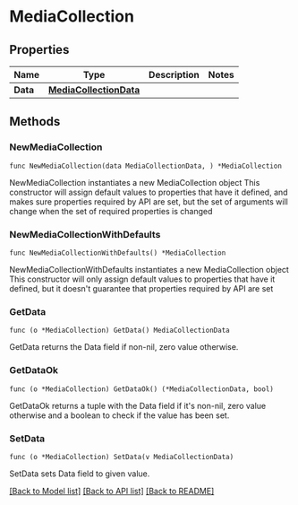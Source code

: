 # MediaCollection

## Properties

Name | Type | Description | Notes
------------ | ------------- | ------------- | -------------
**Data** | [**MediaCollectionData**](MediaCollectionData.md) |  | 

## Methods

### NewMediaCollection

`func NewMediaCollection(data MediaCollectionData, ) *MediaCollection`

NewMediaCollection instantiates a new MediaCollection object
This constructor will assign default values to properties that have it defined,
and makes sure properties required by API are set, but the set of arguments
will change when the set of required properties is changed

### NewMediaCollectionWithDefaults

`func NewMediaCollectionWithDefaults() *MediaCollection`

NewMediaCollectionWithDefaults instantiates a new MediaCollection object
This constructor will only assign default values to properties that have it defined,
but it doesn't guarantee that properties required by API are set

### GetData

`func (o *MediaCollection) GetData() MediaCollectionData`

GetData returns the Data field if non-nil, zero value otherwise.

### GetDataOk

`func (o *MediaCollection) GetDataOk() (*MediaCollectionData, bool)`

GetDataOk returns a tuple with the Data field if it's non-nil, zero value otherwise
and a boolean to check if the value has been set.

### SetData

`func (o *MediaCollection) SetData(v MediaCollectionData)`

SetData sets Data field to given value.



[[Back to Model list]](../README.md#documentation-for-models) [[Back to API list]](../README.md#documentation-for-api-endpoints) [[Back to README]](../README.md)


